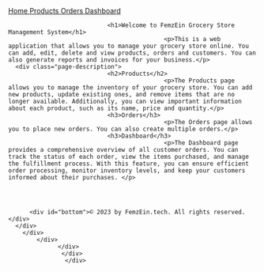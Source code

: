 <!DOCTYPE html>
<html lang="en">
<head>
    <title> FemzEin Grocery Store </title>
    <meta charset="utf-8">
    <meta name="viewport" content="width=device-width, initial-scale=1.0, maximum-scale=1.0">
</head>
<body>
<nav>
<div class="col-sm-12">
                                        <a href="homepage.html" class="btn btn-sm btn-primary center ml-3">
                                            Home
                                        </a>
                                        <a href="manage-product.html" class="btn btn-sm btn-primary center">
                                            Products
                                        </a>
                                        <a href="order.html" class="btn btn-sm btn-primary center">
                                            Orders
                                        </a>
                                        <a href="dashboard.html" class="btn btn-sm btn-primary center">
                                            Dashboard
                                        </a>
                                </div>
</nav>
                <div class="landing">
                <div class="container">
                    <div class="header content rows-content-header">
        <div class="navbar navbar-default" role="navigation">
            <div class="container">

                                <h1>Welcome to FemzEin Grocery Store Management System</h1>
                                                <p>This is a web application that allows you to manage your grocery store online. You can add, edit, delete and view products, orders and customers. You can also generate reports and invoices for your business.</p>
      <div class="page-description">
                                <h2>Products</h2>
                                                <p>The Products page allows you to manage the inventory of your grocery store. You can add new products, update existing ones, and remove items that are no longer available. Additionally, you can view important information about each product, such as its name, price and quantity.</p>
                                <h3>Orders</h3>
                                                <p>The Orders page allows you to place new orders. You can also create multiple orders.</p>
                                <h3>Dashboard</h3>
                                                <p>The Dashboard page provides a comprehensive overview of all customer orders. You can track the status of each order, view the items purchased, and manage the fulfillment process. With this feature, you can ensure efficient order processing, monitor inventory levels, and keep your customers informed about their purchases. </p>




          <div id="bottom">© 2023 by FemzEin.tech. All rights reserved.</div>
      </div>
        </div>
            </div>
                  </div>
                   </div>
                    </div>
</body>
</html>
